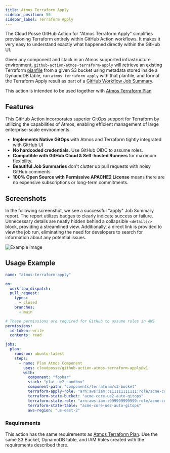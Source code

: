```yaml
---
title: Atmos Terraform Apply
sidebar_position: 50
sidebar_label: Terraform Apply
---
```


The Cloud Posse GitHub Action for "Atmos Terraform Apply" simplifies provisioning Terraform entirely within GitHub Action workflows. It makes it very easy to understand exactly what happened directly within the GitHub UI.

Given any component and stack in an Atmos supported infrastructure environment, [`github-action-atmos-terraform-apply`](https://github.com/cloudposse/github-action-atmos-terraform-apply) will retrieve an existing Terraform [planfile](https://developer.hashicorp.com/terraform/tutorials/automation/automate-terraform) from a given S3 bucket using metadata stored inside a DynamoDB table, run `atmos terraform apply` with that planfile, and format the Terraform Apply result as part of a [GitHub Workflow Job Summary](https://github.blog/2022-05-09-supercharging-github-actions-with-job-summaries/).

This action is intended to be used together with [Atmos Terraform Plan](/integrations/github-actions/atmos-terraform-plan)

## Features

This GitHub Action incorporates superior GitOps support for Terraform by utilizing the capabilities of Atmos, enabling efficient management of large enterprise-scale environments.

* **Implements Native GitOps** with Atmos and Terraform tightly integrated with GitHub UI
* **No hardcoded credentials.** Use GitHub OIDC to assume roles.
* **Compatible with GitHub Cloud & Self-hosted Runners** for maximum flexibility. 
* **Beautiful Job Summaries** don't clutter up pull requests with noisy GitHub comments
* **100% Open Source with Permissive APACHE2 License** means there are no expensive subscriptions or long-term commitments.


## Screenshots

In the following screenshot, we see a successful "apply" Job Summary report. The report utilizes badges to clearly indicate success or failure. Unnecessary details are neatly hidden behind a collapsible `<details/>` block, providing a streamlined view. Additionally, a direct link is provided to view the job run, eliminating the need for developers to search for information about any potential issues.

![Example Image](/img/github-actions/tf_apply.png)

## Usage Example

```yaml
name: "atmos-terraform-apply"

on:
  workflow_dispatch:
  pull_request:
    types:
      - closed
    branches:
      - main

# These permissions are required for GitHub to assume roles in AWS
permissions:
  id-token: write
  contents: read

jobs:
  plan:
    runs-on: ubuntu-latest
    steps:
      - name: Plan Atmos Component
        uses: cloudposse/github-action-atmos-terraform-apply@v1
        with:
          component: "foobar"
          stack: "plat-ue2-sandbox"
          component-path: "components/terraform/s3-bucket"
          terraform-apply-role: "arn:aws:iam::111111111111:role/acme-core-gbl-identity-gitops"
          terraform-state-bucket: "acme-core-ue2-auto-gitops"
          terraform-state-role: "arn:aws:iam::999999999999:role/acme-core-ue2-auto-gitops-gha"
          terraform-state-table: "acme-core-ue2-auto-gitops"
          aws-region: "us-east-2"

```

### Requirements

This action has the same requirements as [Atmos Terraform Plan](/integrations/github-actions/atmos-terraform-plan). Use the same S3 Bucket, DynamoDB table, and IAM Roles created with the requirements described there.

